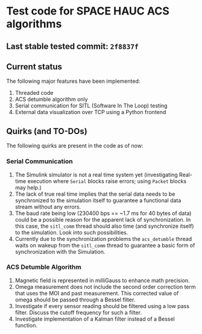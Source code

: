 # Test code for SPACE HAUC ACS algorithms
## Last stable tested commit: `2f8837f`
## Current status
The following major features have been implemented:
1. Threaded code
1. ACS detumble algorithm only
1. Serial communication for SITL (Software In The Loop) testing
1. External data visualization over TCP using a Python frontend

## Quirks (and TO-DOs)
The following quirks are present in the code as of now:
### Serial Communication
1. The Simulink simulator is not a real time system yet (investigating Real-time execution where `Serial` blocks raise errors; using `Packet` blocks may help.)
1. The lack of true real time implies that the serial data needs to be synchronized to the simulation itself to guarantee a functional data stream without any errors.
1. The baud rate being low (230400 bps == ~1.7 ms for 40 bytes of data) could be a possible reason for the apparent lack of synchronization. In this case, the `sitl_comm` thread should also time (and synchronize itself) to the simulation. Look into such possibilities.
1. Currently due to the synchronization problems the `acs_detumble` thread waits on wakeup from the `sitl_comm` thread to guarantee a basic form of synchronization with the Simulation.

### ACS Detumble Algorithm
1. Magnetic field is represented in milliGauss to enhance math precision.
1. Omega measurement does not include the second order correction term that uses the MOI and past measurement. This corrected value of omega should be passed through a Bessel filter.
1. Investigate if every sensor reading should be filtered using a low pass filter. Discuss the cutoff frequency for such a filter.
1. Investigate implementation of a Kalman filter instead of a Bessel function.